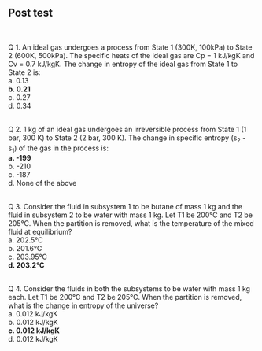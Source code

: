 ## Post test
<br>

Q 1. An ideal gas undergoes a process from State 1 (300K, 100kPa) to State 2 (600K, 500kPa). The specific heats of the ideal gas are Cp = 1 kJ/kgK and Cv = 0.7 kJ/kgK. The change in entropy of the ideal gas from State 1 to State 2 is:<br>
a. 0.13<br>
<b>b. 0.21<br></b>
c. 0.27<br>
d. 0.34<br><br>


Q 2. 1 kg of an ideal gas undergoes an irreversible process from State 1 (1 bar, 300 K) to State 2 (2 bar, 300 K). The change in specific entropy (s<sub>2</sub> - s<sub>1</sub>) of the gas in the process is:<br>
<b>a. -199<br></b>
b. -210<br>
c. -187<br>
d. None of the above<br><br>



Q 3. Consider the fluid in subsystem 1 to be butane of mass 1 kg and the fluid in subsystem 2 to be water with mass 1 kg. Let T1 be 200℃ and T2 be 205℃. When the partition is removed, what is the temperature of the mixed fluid at equilibrium?<br>
a. 202.5℃<br>
b. 201.6℃<br>
c. 203.95℃<br>
<b>d. 203.2℃<br></b><br>


Q 4.  Consider the fluids in both the subsystems to be water with mass 1 kg each. Let T1 be 200℃ and T2 be 205℃. When the partition is removed, what is the change in entropy of the universe?<br>
a. 0.012 kJ/kgK<br>
b. 0.012 kJ/kgK<br>
<b>c. 0.012 kJ/kgK<br></b>
d. 0.012 kJ/kgK<br><br>
